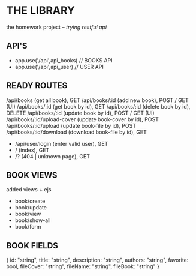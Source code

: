 # THE LIBRARY

the homework project – _trying restful api_

## API'S

- app.use('/api',api_books) // BOOKS API
- app.use('/api',api_user) // USER API

## READY ROUTES

/api/books (get all book), GET
/api/books/:id (add new book), POST / GET (UI)
/api/books/:id (get book by id), GET
/api/books/:id (delete book by id), DELETE
/api/books/:id (update book by id), POST / GET (UI)
/api/books/:id/upload-cover (update book-cover by id), POST
/api/books/:id/upload (update book-file by id), POST
/api/books/:id/download (download book-file by id), GET

- /api/user/login (enter valid user), GET
- / (index), GET
- /? (404 | unknown page), GET

## BOOK VIEWS

added views + ejs

- book/create
- book/update
- book/view
- book/show-all
- book/form

## BOOK FIELDS

{
  id: "string",
  title: "string",
  description: "string",
  authors: "string",
  favorite: bool,
  fileCover: "string",
  fileName: "string",
  fileBook: "string"
}

